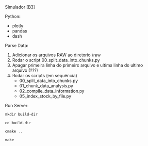 Simulador [B3]

Python:

- plotly
- pandas
- dash

Parse Data:

1. Adicionar os arquivos RAW ao diretorio /raw
2. Rodar o script 00_split_data_into_chunks.py
3. Apagar primeira linha do primeiro arquivo e ultima linha do ultimo arquivo (???)
4. Rodar os scripts (em sequência)
    - 00_split_data_into_chunks.py
    - 01_chunk_data_analysis.py
    - 02_compile_data_information.py
    - 05_index_stock_by_file.py

Run Server:
```
mkdir build-dir

cd build-dir

cmake ..

make
```